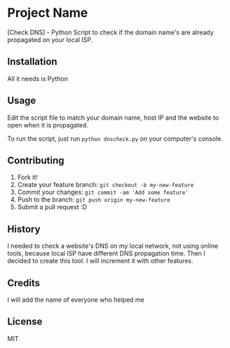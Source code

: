 # Project Name

[Check DNS] - Python Script to check if the domain name's are already propagated on your local ISP.

## Installation

All it needs is Python

## Usage

Edit the script file to match your domain name, host IP and the website to open when it is propagated.

To run the script, just run `python dnscheck.py` on your computer's console.

## Contributing

1. Fork it!
2. Create your feature branch: `git checkout -b my-new-feature`
3. Commit your changes: `git commit -am 'Add some feature'`
4. Push to the branch: `git push origin my-new-feature`
5. Submit a pull request :D

## History

I needed to check a website's DNS on my local network, not using online tools, because local ISP have different DNS propagation time. Then I decided to create this tool. I will increment it with other features.

## Credits

I will add the name of everyone who helped me

## License

MIT
